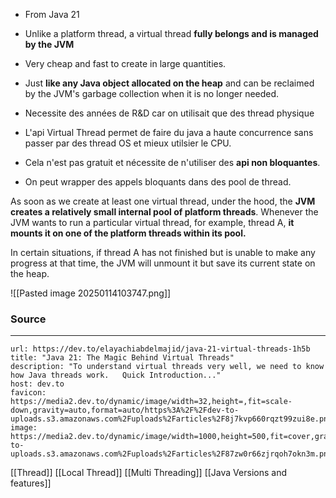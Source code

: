 - From Java 21
- Unlike a platform thread, a virtual thread **fully belongs and is managed by the JVM**
- Very cheap and fast to create in large quantities.
- Just **like any Java object allocated on the heap** and can be reclaimed by the JVM's garbage collection when it is no longer needed.

- Necessite des années de R&D car on utilisait que des thread physique
- L'api Virtual Thread permet de faire du java a haute concurrence sans passer par des thread OS et mieux utilsier le CPU.
- Cela n'est pas gratuit et nécessite de n'utiliser des **api non bloquantes**.
- On peut wrapper des appels bloquants dans des pool de thread.


As soon as we create at least one virtual thread, under the hood, the **JVM creates a relatively small internal pool of platform threads**. Whenever the JVM wants to run a particular virtual thread, for example, thread A, **it mounts it on one of the platform threads within its pool.**

In certain situations, if thread A has not finished but is unable to make any progress at that time, the JVM will unmount it but save its current state on the heap.

![[Pasted image 20250114103747.png]]

### Source 
***

```cardlink
url: https://dev.to/elayachiabdelmajid/java-21-virtual-threads-1h5b
title: "Java 21: The Magic Behind Virtual Threads"
description: "To understand virtual threads very well, we need to know how Java threads work.   Quick Introduction..."
host: dev.to
favicon: https://media2.dev.to/dynamic/image/width=32,height=,fit=scale-down,gravity=auto,format=auto/https%3A%2F%2Fdev-to-uploads.s3.amazonaws.com%2Fuploads%2Farticles%2F8j7kvp660rqzt99zui8e.png
image: https://media2.dev.to/dynamic/image/width=1000,height=500,fit=cover,gravity=auto,format=auto/https%3A%2F%2Fdev-to-uploads.s3.amazonaws.com%2Fuploads%2Farticles%2F87zw0r66zjrqoh7okn3m.png
```


[[Thread]]
[[Local Thread]]
[[Multi Threading]]
[[Java Versions and features]]